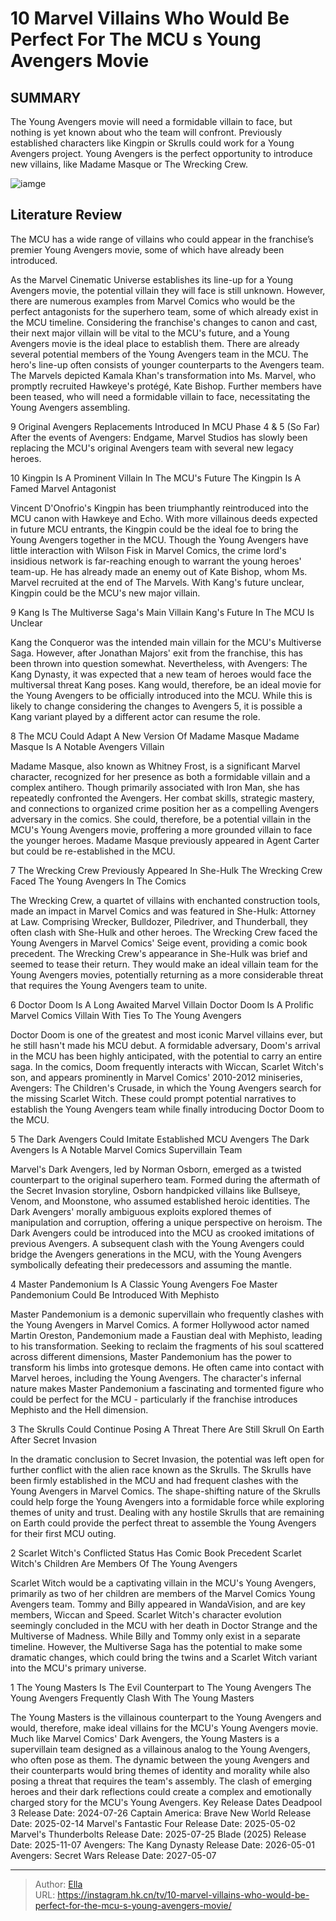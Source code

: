 # 10 Marvel Villains Who Would Be Perfect For The MCU s Young Avengers Movie


## SUMMARY 


 The Young Avengers movie will need a formidable villain to face, but nothing is yet known about who the team will confront. 
 Previously established characters like Kingpin or Skrulls could work for a Young Avengers project. 
 Young Avengers is the perfect opportunity to introduce new villains, like Madame Masque or The Wrecking Crew. 

![iamge](https://static1.srcdn.com/wordpress/wp-content/uploads/2024/01/the-young-avengers-blended-image-with-ms-marvel-and-kate-bishop.jpg)

## Literature Review

The MCU has a wide range of villains who could appear in the franchise’s premier Young Avengers movie, some of which have already been introduced.




As the Marvel Cinematic Universe establishes its line-up for a Young Avengers movie, the potential villain they will face is still unknown. However, there are numerous examples from Marvel Comics who would be the perfect antagonists for the superhero team, some of which already exist in the MCU timeline. Considering the franchise&#39;s changes to canon and cast, their next major villain will be vital to the MCU&#39;s future, and a Young Avengers movie is the ideal place to establish them.
There are already several potential members of the Young Avengers team in the MCU. The hero&#39;s line-up often consists of younger counterparts to the Avengers team. The Marvels depicted Kamala Khan&#39;s transformation into Ms. Marvel, who promptly recruited Hawkeye&#39;s protégé, Kate Bishop. Further members have been teased, who will need a formidable villain to face, necessitating the Young Avengers assembling.
            
 
 9 Original Avengers Replacements Introduced In MCU Phase 4 &amp; 5 (So Far) 
After the events of Avengers: Endgame, Marvel Studios has slowly been replacing the MCU&#39;s original Avengers team with several new legacy heroes.












 








 10  Kingpin Is A Prominent Villain In The MCU&#39;s Future 
The Kingpin Is A Famed Marvel Antagonist


 







Vincent D&#39;Onofrio&#39;s Kingpin has been triumphantly reintroduced into the MCU canon with Hawkeye and Echo. With more villainous deeds expected in future MCU entrants, the Kingpin could be the ideal foe to bring the Young Avengers together in the MCU. Though the Young Avengers have little interaction with Wilson Fisk in Marvel Comics, the crime lord&#39;s insidious network is far-reaching enough to warrant the young heroes&#39; team-up. He has already made an enemy out of Kate Bishop, whom Ms. Marvel recruited at the end of The Marvels. With Kang&#39;s future unclear, Kingpin could be the MCU&#39;s new major villain.





 9  Kang Is The Multiverse Saga&#39;s Main Villain 
Kang&#39;s Future In The MCU Is Unclear


 







Kang the Conqueror was the intended main villain for the MCU&#39;s Multiverse Saga. However, after Jonathan Majors&#39; exit from the franchise, this has been thrown into question somewhat. Nevertheless, with Avengers: The Kang Dynasty, it was expected that a new team of heroes would face the multiversal threat Kang poses. Kang would, therefore, be an ideal movie for the Young Avengers to be officially introduced into the MCU. While this is likely to change considering the changes to Avengers 5, it is possible a Kang variant played by a different actor can resume the role.





 8  The MCU Could Adapt A New Version Of Madame Masque 
Madame Masque Is A Notable Avengers Villain


 







Madame Masque, also known as Whitney Frost, is a significant Marvel character, recognized for her presence as both a formidable villain and a complex antihero. Though primarily associated with Iron Man, she has repeatedly confronted the Avengers. Her combat skills, strategic mastery, and connections to organized crime position her as a compelling Avengers adversary in the comics. She could, therefore, be a potential villain in the MCU&#39;s Young Avengers movie, proffering a more grounded villain to face the younger heroes. Madame Masque previously appeared in Agent Carter but could be re-established in the MCU.





 7  The Wrecking Crew Previously Appeared In She-Hulk 
The Wrecking Crew Faced The Young Avengers In The Comics
        

The Wrecking Crew, a quartet of villains with enchanted construction tools, made an impact in Marvel Comics and was featured in She-Hulk: Attorney at Law. Comprising Wrecker, Bulldozer, Piledriver, and Thunderball, they often clash with She-Hulk and other heroes. The Wrecking Crew faced the Young Avengers in Marvel Comics&#39; Seige event, providing a comic book precedent. The Wrecking Crew&#39;s appearance in She-Hulk was brief and seemed to tease their return. They would make an ideal villain team for the Young Avengers movies, potentially returning as a more considerable threat that requires the Young Avengers team to unite.





 6  Doctor Doom Is A Long Awaited Marvel Villain 
Doctor Doom Is A Prolific Marvel Comics Villain With Ties To The Young Avengers
        

Doctor Doom is one of the greatest and most iconic Marvel villains ever, but he still hasn&#39;t made his MCU debut. A formidable adversary, Doom&#39;s arrival in the MCU has been highly anticipated, with the potential to carry an entire saga. In the comics, Doom frequently interacts with Wiccan, Scarlet Witch&#39;s son, and appears prominently in Marvel Comics&#39; 2010-2012 miniseries, Avengers: The Children&#39;s Crusade, in which the Young Avengers search for the missing Scarlet Witch. These could prompt potential narratives to establish the Young Avengers team while finally introducing Doctor Doom to the MCU.





 5  The Dark Avengers Could Imitate Established MCU Avengers 
The Dark Avengers Is A Notable Marvel Comics Supervillain Team
        

Marvel&#39;s Dark Avengers, led by Norman Osborn, emerged as a twisted counterpart to the original superhero team. Formed during the aftermath of the Secret Invasion storyline, Osborn handpicked villains like Bullseye, Venom, and Moonstone, who assumed established heroic identities. The Dark Avengers&#39; morally ambiguous exploits explored themes of manipulation and corruption, offering a unique perspective on heroism. The Dark Avengers could be introduced into the MCU as crooked imitations of previous Avengers. A subsequent clash with the Young Avengers could bridge the Avengers generations in the MCU, with the Young Avengers symbolically defeating their predecessors and assuming the mantle.





 4  Master Pandemonium Is A Classic Young Avengers Foe 
Master Pandemonium Could Be Introduced With Mephisto
        

Master Pandemonium is a demonic supervillain who frequently clashes with the Young Avengers in Marvel Comics. A former Hollywood actor named Martin Oreston, Pandemonium made a Faustian deal with Mephisto, leading to his transformation. Seeking to reclaim the fragments of his soul scattered across different dimensions, Master Pandemonium has the power to transform his limbs into grotesque demons. He often came into contact with Marvel heroes, including the Young Avengers. The character&#39;s infernal nature makes Master Pandemonium a fascinating and tormented figure who could be perfect for the MCU - particularly if the franchise introduces Mephisto and the Hell dimension.





 3  The Skrulls Could Continue Posing A Threat 
There Are Still Skrull On Earth After Secret Invasion


 







In the dramatic conclusion to Secret Invasion, the potential was left open for further conflict with the alien race known as the Skrulls. The Skrulls have been firmly established in the MCU and had frequent clashes with the Young Avengers in Marvel Comics. The shape-shifting nature of the Skrulls could help forge the Young Avengers into a formidable force while exploring themes of unity and trust. Dealing with any hostile Skrulls that are remaining on Earth could provide the perfect threat to assemble the Young Avengers for their first MCU outing.





 2  Scarlet Witch&#39;s Conflicted Status Has Comic Book Precedent 
Scarlet Witch&#39;s Children Are Members Of The Young Avengers


 







Scarlet Witch would be a captivating villain in the MCU&#39;s Young Avengers, primarily as two of her children are members of the Marvel Comics Young Avengers team. Tommy and Billy appeared in WandaVision, and are key members, Wiccan and Speed. Scarlet Witch&#39;s character evolution seemingly concluded in the MCU with her death in Doctor Strange and the Multiverse of Madness. While Billy and Tommy only exist in a separate timeline. However, the Multiverse Saga has the potential to make some dramatic changes, which could bring the twins and a Scarlet Witch variant into the MCU&#39;s primary universe.





 1  The Young Masters Is The Evil Counterpart to The Young Avengers 
The Young Avengers Frequently Clash With The Young Masters
        

The Young Masters is the villainous counterpart to the Young Avengers and would, therefore, make ideal villains for the MCU&#39;s Young Avengers movie. Much like Marvel Comics&#39; Dark Avengers, the Young Masters is a supervillain team designed as a villainous analog to the Young Avengers, who often pose as them. The dynamic between the young Avengers and their counterparts would bring themes of identity and morality while also posing a threat that requires the team&#39;s assembly. The clash of emerging heroes and their dark reflections could create a complex and emotionally charged story for the MCU&#39;s Young Avengers.
   Key Release Dates             Deadpool 3 Release Date: 2024-07-26                   Captain America: Brave New World Release Date: 2025-02-14                  Marvel&#39;s Fantastic Four Release Date: 2025-05-02                  Marvel&#39;s Thunderbolts Release Date: 2025-07-25                  Blade (2025) Release Date: 2025-11-07                  Avengers: The Kang Dynasty  Release Date: 2026-05-01                   Avengers: Secret Wars Release Date: 2027-05-07      

---

> Author: [Ella](https://instagram.hk.cn/)  
> URL: https://instagram.hk.cn/tv/10-marvel-villains-who-would-be-perfect-for-the-mcu-s-young-avengers-movie/  

